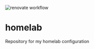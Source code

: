 ![renovate workflow](https://github.com/steled/homelab/actions/workflows/renovate.yaml/badge.svg)

# homelab
Repository for my homelab configuration
